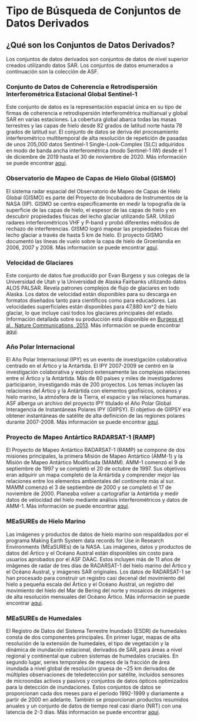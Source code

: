 # Tipo de Búsqueda de Conjuntos de Datos Derivados

## ¿Qué son los Conjuntos de Datos Derivados?

Los conjuntos de datos derivados son conjuntos de datos de nivel superior creados utilizando datos SAR. Los conjuntos de datos enumerados a continuación son la colección de ASF.

### Conjunto de Datos de Coherencia e Retrodispersión Interferométrica Estacional Global Sentinel-1

Este conjunto de datos es la representación espacial única en su tipo de firmas de coherencia e retrodispersión interferométrica multianual y global SAR en varias estaciones. La cobertura global abarca todas las masas terrestres y las capas de hielo desde 82 grados de latitud norte hasta 78 grados de latitud sur. El conjunto de datos se deriva del procesamiento interferométrico multitemporal de alta resolución de repetición de pasadas de unos 205,000 datos Sentinel-1 Single-Look-Complex (SLC) adquiridos en modo de banda ancha interferométrica (modo Sentinel-1 IW) desde el 1 de diciembre de 2019 hasta el 30 de noviembre de 2020. Más información se puede encontrar [aquí](https://asf.alaska.edu/datasets/derived/global-seasonal-sentinel-1-interferometric-coherence-and-backscatter-dataset/).

### Observatorio de Mapeo de Capas de Hielo Global (GISMO)

El sistema radar espacial del Observatorio de Mapeo de Capas de Hielo Global (GISMO) es parte del Proyecto de Incubadora de Instrumentos de la NASA (IIP). GISMO se centra específicamente en medir la topografía de la superficie de las capas de hielo, el espesor de las capas de hielo y en descubrir propiedades físicas del lecho glaciar utilizando SAR. Utilizó radares interferométricos VHF y P-band y probó diferentes métodos de rechazo de interferencias. GISMO logró mapear las propiedades físicas del lecho glaciar a través de hasta 5 km de hielo. El proyecto GISMO documentó las líneas de vuelo sobre la capa de hielo de Groenlandia en 2006, 2007 y 2008. Más información se puede encontrar [aquí](https://asf.alaska.edu/data-sets/derived-data-sets/global-ice-sheet-mapping-orbiter-gismo/).

### Velocidad de Glaciares

Este conjunto de datos fue producido por Evan Burgess y sus colegas de la Universidad de Utah y la Universidad de Alaska Fairbanks utilizando datos ALOS PALSAR. Revela patrones complejos de flujo de glaciares en todo Alaska. Los datos de velocidad están disponibles para su descarga en formatos diseñados tanto para científicos como para educadores. Las velocidades superficiales están disponibles para 47,880 km^2 de hielo glaciar, lo que incluye casi todos los glaciares principales del estado. Información detallada sobre su producción está disponible en [Burgess et al., Nature Communications, 2013](https://www.nature.com/articles/ncomms3146). Más información se puede encontrar [aquí](https://asf.alaska.edu/data-sets/derived-data-sets/glacier-speed/).

### Año Polar Internacional

El Año Polar Internacional (IPY) es un evento de investigación colaborativa centrado en el Ártico y la Antártida. El IPY 2007-2009 se centró en la investigación colaborativa y exploró extensamente las complejas relaciones entre el Ártico y la Antártida. Más de 60 países y miles de investigadores participaron, investigando más de 200 proyectos. Los temas incluyen las relaciones del Ártico y la Antártida con elementos geofísicos, océanos y hielo marino, la atmósfera de la Tierra, el espacio y las relaciones humanas. ASF alberga un archivo del proyecto IPY titulado el Año Polar Global Interagencia de Instantáneas Polares IPY (GIIPSY). El objetivo de GIIPSY era obtener instantáneas de satélite de alta definición de las regiones polares durante 2007-2008. Más información se puede encontrar [aquí](https://asf.alaska.edu/data-sets/sar-data-sets/international-polar-year-2007-2008/).

### Proyecto de Mapeo Antártico RADARSAT-1 (RAMP)

El Proyecto de Mapeo Antártico RADARSAT-1 (RAMP) se compone de dos misiones principales, la primera Misión de Mapeo Antártico (AMM-1) y la Misión de Mapeo Antártico Modificada (MAMM). AMM-1 comenzó el 9 de septiembre de 1997 y se completó el 20 de octubre de 1997. Sus objetivos eran adquirir un mapa completo de la Antártida y comprender mejor las relaciones entre los elementos ambientales del continente más al sur. MAMM comenzó el 3 de septiembre de 2000 y se completó el 17 de noviembre de 2000. Planeaba volver a cartografiar la Antártida y medir datos de velocidad del hielo mediante análisis interferométricos y datos de AMM-1. Más información se puede encontrar [aquí](https://asf.alaska.edu/data-sets/derived-data-sets/radarsat-antarctic-mapping-project-ramp/).

### MEaSUREs de Hielo Marino

Las imágenes y productos de datos de hielo marino son respaldados por el programa Making Earth System data records for Use in Research Environments (MEaSUREs) de la NASA. Las imágenes, datos y productos de datos del Ártico y el Océano Austral están disponibles sin costo para usuarios aprobados por el ASF DAAC. Estos incluyen más de 11 años de imágenes de radar de tres días de RADARSAT-1 del hielo marino del Ártico y el Océano Austral, y imágenes SAR originales. Los datos de RADARSAT-1 se han procesado para construir un registro casi decenal del movimiento del hielo a pequeña escala del Ártico y el Océano Austral, un registro del movimiento del hielo del Mar de Bering del norte y mosaicos de imágenes de alta resolución mensuales del Océano Ártico. Más información se puede encontrar [aquí](https://asf.alaska.edu/data-sets/derived-data-sets/sea-ice-measures/).

### MEaSUREs de Humedales

El Registro de Datos del Sistema Terrestre Inundado (ESDR) de humedales consta de dos componentes principales. En primer lugar, mapas de alta resolución de la extensión de humedales, el tipo de vegetación y la dinámica de inundación estacional, derivados de SAR, para áreas a nivel regional y continental que cubren sistemas de humedales cruciales. En segundo lugar, series temporales de mapeos de la fracción de área inundada a nivel global de resolución gruesa de ~25 km derivados de múltiples observaciones de teledetección por satélite, incluidos sensores de microondas activos y pasivos y conjuntos de datos ópticos optimizados para la detección de inundaciones. Estos conjuntos de datos se proporcionan cada dos meses para el período 1992-1999 y diariamente a partir de 2000 en adelante. También se proporcionan productos resumidos anuales y un conjunto de datos de tiempo real casi diario (NRT) con una latencia de 2-3 días. Más información se puede encontrar [aquí](https://asf.alaska.edu/data-sets/derived-data-sets/wetlands-measures/).


